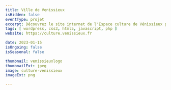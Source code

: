 ```yaml
---
title: Ville de Venissieux
isHidden: false
eventType: projet
excerpt: Découvrez le site internet de l'Espace culture de Vénissieux pour accéder à toutes ses actualités culturelles.
tags: [ wordpress, css3, html5, javascript, php ]
website: https://culture.venissieux.fr

date: 2023-01-15
isOngoing: false
isSeasonal: false

thumbnail: venissieuxlogo
thumbnailExt: jpeg
image: culture-venissieux
imageExt: png

---
```

